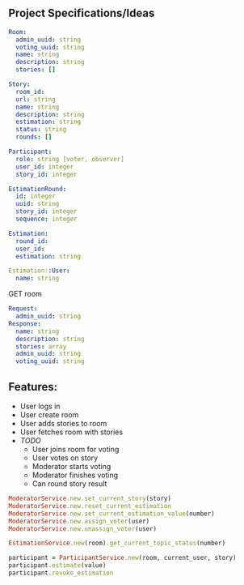Project Specifications/Ideas
----------------------


```yml
Room:
  admin_uuid: string
  voting_uuid: string
  name: string
  description: string
  stories: []

Story:
  room_id:
  url: string
  name: string
  description: string
  estimation: string
  status: string
  rounds: []

Participant:
  role: string [voter, observer]
  user_id: integer
  story_id: integer

EstimationRound:
  id: integer
  uuid: string
  story_id: integer
  sequence: integer

Estimation:
  round_id:
  user_id:
  estimation: string

Estimation::User:
  name: string
```

GET room
```yml
Request:
  admin_uuid: string
Response:
  name: string
  description: string
  stories: array
  admin_uuid: string
  voting_uuid: string
```

## Features:
  - User logs in
  - User create room
  - User adds stories to room
  - User fetches room with stories
  - *TODO*
    - User joins room for voting
    - User votes on story
    - Moderator starts voting
    - Moderator finishes voting
    - Can round story result


```ruby
ModeratorService.new.set_current_story(story)
ModeratorService.new.reset_current_estimation
ModeratorService.new.set_current_estimation_value(number)
ModeratorService.new.assign_voter(user)
ModeratorService.new.unassign_voter(user)

EstimationService.new(room).get_current_topic_status(number)

participant = ParticipantService.new(room, current_user, story)
participant.estimate(value)
participant.revoke_estimation
```
